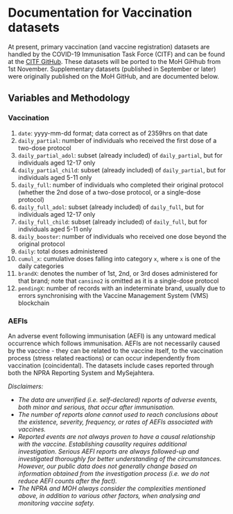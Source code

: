# Documentation for Vaccination datasets

At present, primary vaccination (and vaccine registration) datasets are handled by the COVID-19 Immunisation Task Force (CITF) and can be found at the [CITF GitHub](https://github.com/CITF-Malaysia/citf-public). These datasets will be ported to the MoH GiHhub from 1st November. Supplementary datasets (published in September or later) were originally published on the MoH GitHub, and are documented below.


## Variables and Methodology

### Vaccination

1) `date`: yyyy-mm-dd format; data correct as of 2359hrs on that date
2) `daily_partial`: number of individuals who received the first dose of a two-dose protocol
3) `daily_partial_adol`: subset (already included) of `daily_partial`, but for individuals aged 12-17 only
4) `daily_partial_child`: subset (already included) of `daily_partial`, but for individuals aged 5-11 only
5) `daily_full`: number of individuals who completed their original protocol (whether the 2nd dose of a two-dose protocol, or a single-dose protocol)
6) `daily_full_adol`: subset (already included) of `daily_full`, but for individuals aged 12-17 only
7) `daily_full_child`: subset (already included) of `daily_full`, but for individuals aged 5-11 only
8) `daily_booster`: number of individuals who received one dose beyond the original protocol
9) `daily`: total doses administered
10) `cumul_x`: cumulative doses falling into category `x`, where `x` is one of the daily categories
11) `brandX`: denotes the number of 1st, 2nd, or 3rd doses administered for that brand; note that `cansino2` is omitted as it is a single-dose protocol
12) `pendingX`: number of records with an indeterminate brand, usually due to errors synchronising with the Vaccine Management System (VMS) blockchain

### AEFIs

An adverse event following immunisation (AEFI) is any untoward medical occurrence which follows immunisation. AEFIs are not necessarily caused by the vaccine - they can be related to the vaccine itself, to the vaccination process (stress related reactions) or can occur independently from vaccination (coincidental). The datasets include cases reported through both the NPRA Reporting System and MySejahtera.


_Disclaimers:_ 
- _The data are unverified (i.e. self-declared) reports of adverse events, both minor and serious, that occur after immunisation._
- _The number of reports alone cannot used to reach conclusions about the existence, severity, frequency, or rates of AEFIs associated with vaccines._
- _Reported events are not always proven to have a causal relationship with the vaccine. Establishing causality requires additional investigation. Serious AEFI reports are always followed-up and investigated thoroughly for better understanding of the circumstances. However, our public data does not generally change based on information obtained from the investigation process (i.e. we do not reduce AEFI counts after the fact)._
- _The NPRA and MOH always consider the complexities mentioned above, in addition to various other factors, when analysing and monitoring vaccine safety._
